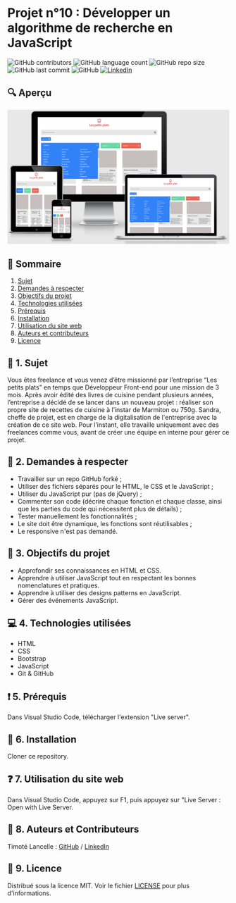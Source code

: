# Projet n°10 : Développer un algorithme de recherche en JavaScript

![GitHub contributors](https://img.shields.io/github/contributors/LancelleTimote/Projet-n-10-Developper-un-algorithme-de-recherche-en-JavaScript?color=green&style=for-the-badge)
![GitHub language count](https://img.shields.io/github/languages/count/LancelleTimote/Projet-n-10-Developper-un-algorithme-de-recherche-en-JavaScript?style=for-the-badge)
![GitHub repo size](https://img.shields.io/github/repo-size/LancelleTimote/Projet-n-10-Developper-un-algorithme-de-recherche-en-JavaScript?style=for-the-badge)
![GitHub last commit](https://img.shields.io/github/last-commit/LancelleTimote/Projet-n-10-Developper-un-algorithme-de-recherche-en-JavaScript?style=for-the-badge)
![GitHub](https://img.shields.io/github/license/LancelleTimote/Projet-n-10-Developper-un-algorithme-de-recherche-en-JavaScript?style=for-the-badge)
[![LinkedIn](https://img.shields.io/badge/LinkedIn-0077B5?style=for-the-badge&logo=linkedin&logoColor=white)](https://www.linkedin.com/in/timote-lancelle-devweb/)

## :mag: Aperçu

![Aperçu du site web](visuel_projet/visuel_projet.png)

## :bookmark_tabs: Sommaire
<ol>
    <li><a href="#sujet">Sujet</a></li>
    <li><a href="#demandes_respecter">Demandes à respecter</a></li>
    <li><a href="#objectifs_projet">Objectifs du projet</a></li>
    <li><a href="#technologies_utilisees">Technologies utilisées</a></li>
    <li><a href="#prerequis">Prérequis</a></li>
    <li><a href="#installation">Installation</a></li>
    <li><a href="#utilisation_siteweb">Utilisation du site web</a></li>
    <li><a href="#auteurs_contributeurs">Auteurs et contributeurs</a></li>
    <li><a href="#licence">Licence</a></li>
</ol>

## :page_facing_up: 1. Sujet <a name = "sujet"></a>

Vous êtes freelance et vous venez d’être missionné par l’entreprise “Les petits plats” en temps que Développeur Front-end pour une mission de 3 mois.
Après avoir édité des livres de cuisine pendant plusieurs années, l’entreprise a décidé de se lancer dans un nouveau projet : réaliser son propre site de recettes de cuisine à l’instar de Marmiton ou 750g.
Sandra, cheffe de projet, est en charge de la digitalisation de l'entreprise avec la création de ce site web. Pour l’instant, elle travaille uniquement avec des freelances comme vous, avant de créer une équipe en interne pour gérer ce projet.

## :memo: 2. Demandes à respecter <a name = "demandes_respecter"></a>

* Travailler sur un repo GitHub forké ;
* Utiliser des fichiers séparés pour le HTML, le CSS et le JavaScript ;
* Utiliser du JavaScript pur (pas de jQuery) ;
* Commenter son code (décrire chaque fonction et chaque classe, ainsi que les parties du code qui nécessitent plus de détails) ;
* Tester manuellement les fonctionnalités ;
* Le site doit être dynamique, les fonctions sont réutilisables ;
* Le responsive n'est pas demandé.

## :checkered_flag: 3. Objectifs du projet <a name = "objectifs_projet"></a>

* Approfondir ses connaissances en HTML et CSS.
* Apprendre à utiliser JavaScript tout en respectant les bonnes nomenclatures et pratiques.
* Apprendre à utiliser des designs patterns en JavaScript.
* Gérer des événements JavaScript.

## :computer: 4. Technologies utilisées <a name = "technologies_utilisees"></a>

* HTML
* CSS
* Bootstrap
* JavaScript
* Git & GitHub

## :exclamation: 5. Prérequis <a name = "prerequis"></a>

Dans Visual Studio Code, télécharger l'extension "Live server".

## :wrench: 6. Installation <a name = "installation"></a>

Cloner ce repository.

## :question: 7. Utilisation du site web <a name = "utilisation_siteweb"></a>

Dans Visual Studio Code, appuyez sur F1, puis appuyez sur "Live Server : Open with Live Server.

## :beers: 8. Auteurs et Contributeurs <a name = "auteurs_contributeurs"></a>

Timoté Lancelle : [GitHub](https://github.com/LancelleTimote) / [LinkedIn](https://www.linkedin.com/in/timote-lancelle-devweb/)

## :page_with_curl: 9. Licence <a name = "licence"></a>

Distribué sous la licence MIT. Voir le fichier [LICENSE](LICENSE) pour plus d'informations.
